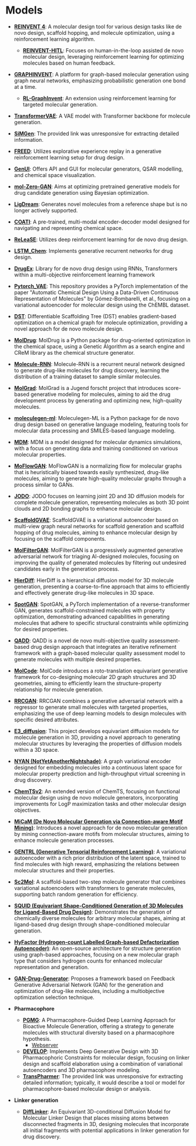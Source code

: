 # Models

- **[REINVENT 4](https://github.com/MolecularAI/REINVENT4)**: A molecular design tool for various design tasks like de novo design, scaffold hopping, and molecule optimization, using a reinforcement learning algorithm.
 	- **[REINVENT-HITL](https://github.com/MolecularAI/reinvent-hitl)**: Focuses on human-in-the-loop assisted de novo molecular design, leveraging reinforcement learning for optimizing molecules based on human feedback.
- **[GRAPHINVENT](https://github.com/MolecularAI/GraphINVENT)**: A platform for graph-based molecular generation using graph neural networks, emphasizing probabilistic generation one bond at a time.
 	- **[RL-GraphInvent](https://github.com/olsson-group/RL-GraphINVENT)**: An extension using reinforcement learning for targeted molecular generation.
- **[TransformerVAE](https://github.com/mizuno-group/TransformerVAE)**: A VAE model with Transformer backbone for molecule generation.
- **[SiMGen](https://zndraw.icp.uni-stuttgart.de/)**: The provided link was unresponsive for extracting detailed information.
- **[FREED](https://github.com/AITRICS/FREED)**: Utilizes explorative experience replay in a generative reinforcement learning setup for drug design.
- **[GenUI](https://github.com/martin-sicho/genui)**: Offers API and GUI for molecular generators, QSAR modelling, and chemical space visualization.
- **[mol-Zero-GAN](https://github.com/cucpbioinfo/Mol-Zero-GAN)**: Aims at optimizing pretrained generative models for drug candidate generation using Bayesian optimization.
- **[LigDream](https://github.com/playmolecule/ligdream/tree/master)**: Generates novel molecules from a reference shape but is no longer actively supported.
- **[COATI](https://github.com/terraytherapeutics/COATI/tree/main)**: A pre-trained, multi-modal encoder-decoder model designed for navigating and representing chemical space.
- **[ReLeaSE](https://github.com/isayev/ReLeaSE)**: Utilizes deep reinforcement learning for de novo drug design.
- **[LSTM_Chem](https://github.com/topazape/LSTM_Chem)**: Implements generative recurrent networks for drug design.
- **[DrugEx](https://github.com/CDDLeiden/DrugEx)**: Library for de novo drug design using RNNs, Transformers within a multi-objective reinforcement learning framework
- **[Pytorch_VAE](https://github.com/Ishan-Kumar2/Molecular_VAE_Pytorch)**: This repository provides a PyTorch implementation of the paper "Automatic Chemical Design Using a Data-Driven Continuous Representation of Molecules" by Gómez-Bombarelli, et al., focusing on a variational autoencoder for molecular design using the ChEMBL dataset.
- **[DST](https://github.com/futianfan/DST)**: Differentiable Scaffolding Tree (DST) enables gradient-based optimization on a chemical graph for molecule optimization, providing a novel approach for de novo molecule design.
- **[MolDrug](https://github.com/ale94mleon/MolDrug)**: MolDrug is a Python package for drug-oriented optimization in the chemical space, using a Genetic Algorithm as a search engine and CReM library as the chemical structure generator.
- **[Molecule-RNN](https://github.com/shiwentao00/Molecule-RNN)**: Molecule-RNN is a recurrent neural network designed to generate drug-like molecules for drug discovery, learning the distribution of a training dataset to sample similar molecules.
- **[MolGrad](https://github.com/pwolle/MolGrad)**: MolGrad is a Jugend forscht project that introduces score-based generative modeling for molecules, aiming to aid the drug development process by generating and optimizing new, high-quality molecules.
- **[moleculegen-ml](https://github.com/sanjaradylov/moleculegen-ml)**: Moleculegen-ML is a Python package for de novo drug design based on generative language modeling, featuring tools for molecular data processing and SMILES-based language modeling.
- **[MDM](https://github.com/tencent-ailab/MDM)**: MDM is a model designed for molecular dynamics simulations, with a focus on generating data and training conditioned on various molecular properties.
- **[MoFlowGAN](https://github.com/thisisntnathan/MoFlowGAN)**: MoFlowGAN is a normalizing flow for molecular graphs that is heuristically biased towards easily synthesized, drug-like molecules, aiming to generate high-quality molecular graphs through a process similar to GANs.
- **[JODO](https://github.com/graph-0/jodo)**: JODO focuses on learning joint 2D and 3D diffusion models for complete molecule generation, representing molecules as both 3D point clouds and 2D bonding graphs to enhance molecular design.
- **[ScaffoldGVAE](https://github.com/ecust-hc/ScaffoldGVAE)**: ScaffoldGVAE is a variational autoencoder based on multi-view graph neural networks for scaffold generation and scaffold hopping of drug molecules, aiming to enhance molecular design by focusing on the scaffold components.
- **[MolFilterGAN](https://github.com/MolFilterGAN/MolFilterGAN)**: MolFilterGAN is a progressively augmented generative adversarial network for triaging AI-designed molecules, focusing on improving the quality of generated molecules by filtering out undesired candidates early in the generation process.
- **[HierDiff](https://github.com/qiangbo1222/HierDiff)**: HierDiff is a hierarchical diffusion model for 3D molecule generation, presenting a coarse-to-fine approach that aims to efficiently and effectively generate drug-like molecules in 3D space.
- **[SpotGAN](https://github.com/naruto7283/SpotGAN)**: SpotGAN, a PyTorch implementation of a reverse-transformer GAN, generates scaffold-constrained molecules with property optimization, demonstrating advanced capabilities in generating molecules that adhere to specific structural constraints while optimizing for desired properties.
- **[QADD](https://github.com/yifang000/QADD)**: QADD is a novel de novo multi-objective quality assessment-based drug design approach that integrates an iterative refinement framework with a graph-based molecular quality assessment model to generate molecules with multiple desired properties.
- **[MolCode](https://github.com/zaixizhang/MolCode)**: MolCode introduces a roto-translation equivariant generative framework for co-designing molecular 2D graph structures and 3D geometries, aiming to efficiently learn the structure-property relationship for molecule generation.
- **[RRCGAN](https://github.com/linresearchgroup/RRCGAN_Molecules)**: RRCGAN combines a generative adversarial network with a regressor to generate small molecules with targeted properties, emphasizing the use of deep learning models to design molecules with specific desired attributes.
- **[E3_diffusion](https://github.com/ehoogeboom/e3_diffusion_for_molecules)**: This project develops equivariant diffusion models for molecule generation in 3D, providing a novel approach to generating molecular structures by leveraging the properties of diffusion models within a 3D space.
- **[NYAN (NotYetAnotherNightshade)](https://github.com/Chokyotager/NotYetAnotherNightshade)**: A graph variational encoder designed for embedding molecules into a continuous latent space for molecular property prediction and high-throughput virtual screening in drug discovery.
- **[ChemTSv2](https://github.com/molecule-generator-collection/ChemTSv2)**: An extended version of ChemTS, focusing on functional molecular design using de novo molecule generators, incorporating improvements for LogP maximization tasks and other molecular design objectives.
- **[MiCaM (De Novo Molecular Generation via Connection-aware Motif Mining)](https://github.com/miralab-ustc/ai4sci-micam)**: Introduces a novel approach for de novo molecular generation by mining connection-aware motifs from molecular structures, aiming to enhance molecule generation processes.
- **[GENTRL (Generative Tensorial Reinforcement Learning)](https://github.com/insilicomedicine/GENTRL)**: A variational autoencoder with a rich prior distribution of the latent space, trained to find molecules with high reward, emphasizing the relations between molecular structures and their properties.
- **[Sc2Mol](https://github.com/zhiruiliao/Sc2Mol)**: A scaffold-based two-step molecule generator that combines variational autoencoders with transformers to generate molecules, supporting batch random generation for efficiency.
- **[SQUID (Equivariant Shape-Conditioned Generation of 3D Molecules for Ligand-Based Drug Design)](https://github.com/keiradams/squid)**: Demonstrates the generation of chemically diverse molecules for arbitrary molecular shapes, aiming at ligand-based drug design through shape-conditioned molecular generation.
- **[HyFactor (Hydrogen-count Labelled Graph-based Defactorization Autoencoder)](https://github.com/Laboratoire-de-Chemoinformatique/HyFactor)**: An open-source architecture for structure generation using graph-based approaches, focusing on a new molecular graph type that considers hydrogen counts for enhanced molecular representation and generation.
- **[GAN-Drug-Generator](https://github.com/larngroup/GAN-Drug-Generator)**: Proposes a framework based on Feedback Generative Adversarial Network (GAN) for the generation and optimization of drug-like molecules, including a multiobjective optimization selection technique.

- **Pharmacophore**
 	- **[PGMG](https://github.com/CSUBioGroup/PGMG)**: A Pharmacophore-Guided Deep Learning Approach for Bioactive Molecule Generation, offering a strategy to generate molecules with structural diversity based on a pharmacophore hypothesis.
  		- [Webserver](https://www.csuligroup.com/PGMG/)
 	- **[DEVELOP](https://github.com/oxpig/DEVELOP)**: Implements Deep Generative Design with 3D Pharmacophoric Constraints for molecular design, focusing on linker design and scaffold elaboration using a combination of variational autoencoders and 3D pharmacophore modeling.
  - **[TransPharmer](https://www.semanticscholar.org/reader/fac3d72a3e73f65e1c950104e010edd136cb4201)**: The provided link was unresponsive for extracting detailed information; typically, it would describe a tool or model for pharmacophore-based molecular design or analysis.

- **Linker generation**
 	- **[DiffLinker](https://github.com/igashov/DiffLinker)**: An Equivariant 3D-conditional Diffusion Model for Molecular Linker Design that places missing atoms between disconnected fragments in 3D, designing molecules that incorporate all initial fragments with potential applications in linker generation for drug discovery.
